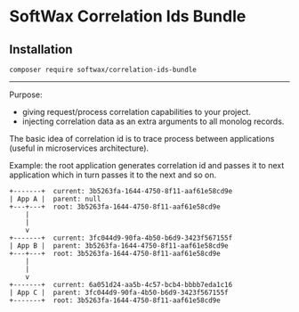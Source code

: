 # SoftWax Correlation Ids Bundle

## Installation

`composer require softwax/correlation-ids-bundle`

----------

Purpose:
- giving request/process correlation capabilities to your project.
- injecting correlation data as an extra arguments to all monolog records.

The basic idea of correlation id is to trace process between applications (useful in microservices architecture).

Example: the root application generates correlation id and passes it to next application which in turn passes it to the next and so on.

```
+-------+  current: 3b5263fa-1644-4750-8f11-aaf61e58cd9e
| App A |  parent: null
+---+---+  root: 3b5263fa-1644-4750-8f11-aaf61e58cd9e
    |
    |
    v
+-------+  current: 3fc044d9-90fa-4b50-b6d9-3423f567155f
| App B |  parent: 3b5263fa-1644-4750-8f11-aaf61e58cd9e
+---+---+  root: 3b5263fa-1644-4750-8f11-aaf61e58cd9e
    |
    |
    v
+-------+  current: 6a051d24-aa5b-4c57-bcb4-bbbb7eda1c16
| App C |  parent: 3fc044d9-90fa-4b50-b6d9-3423f567155f
+-------+  root: 3b5263fa-1644-4750-8f11-aaf61e58cd9e
```
